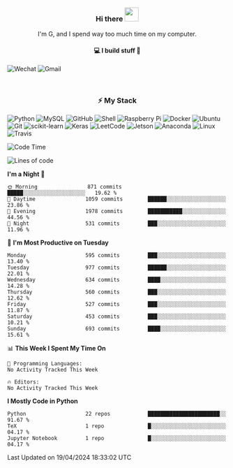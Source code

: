 <h3 align="center"> Hi there <img src="https://raw.githubusercontent.com/ShahriarShafin/ShahriarShafin/main/Assets/handshake.gif" height="32px"></h3>

<p align="center">
I'm G, and I spend way too much time on my computer.
</p>

<h4 align="center">
💻 I build stuff 🌱 </a>
</h4>

![Wechat](https://img.shields.io/badge/-gavingsf-07C160?style=flat-square&logo=WeChat&logoColor=white)
![Gmail](https://img.shields.io/badge/--D14836?style=flat-square&logo=Gmail&logoColor=white)


<br/>
<h3 align="center">
⚡ My Stack
</h3>

![Python](https://img.shields.io/badge/-Python-black?style=flat-square&logo=Python)
![MySQL](https://img.shields.io/badge/-MySQL-black?style=flat-square&logo=mysql)
![GitHub](https://img.shields.io/badge/-GitHub-181717?style=flat-square&logo=github)
![Shell](https://img.shields.io/badge/-shell-5391FE?style=flat-square&logo=PowerShell&logoColor=white)
![Raspberry Pi](https://img.shields.io/badge/-Raspberry%20Pi-C51A4A?style=flat-square&logo=Raspberry-Pi)
![Docker](https://img.shields.io/badge/-Docker-black?style=flat-square&logo=docker)
![Ubuntu](https://img.shields.io/badge/-Ubuntu-772953?style=flat-square&logo=Ubuntu&logoColor=white)
![Git](https://img.shields.io/badge/-Git-F44D27?style=flat-square&logo=Git&logoColor=white)
![scikit-learn](https://img.shields.io/badge/-scikitlearn-000000?style=flat-square&logo=scikit-learn)
![Keras](https://img.shields.io/badge/-Keras-D00000?style=flat-square&logo=keras)
![LeetCode](https://img.shields.io/badge/-LeetCode-000000?style=flat-square&logo=LeetCode)
![Jetson](https://img.shields.io/badge/-Jetson-76B900?style=flat-square&logo=Nvidia&logoColor=white)
![Anaconda](https://img.shields.io/badge/-Anaconda-44A833?style=flat-square&logo=Anaconda&logoColor=white)
![Linux](https://img.shields.io/badge/-Linux-FCC264?style=flat-square&logo=Linux&logoColor=black)
![Travis](https://img.shields.io/badge/-TravisCI-3EAAAF?style=flat-square&logo=travis-ci&logoColor=white)




<!--START_SECTION:waka-->
![Code Time](http://img.shields.io/badge/Code%20Time-36%20mins-blue)

![Lines of code](https://img.shields.io/badge/From%20Hello%20World%20I%27ve%20Written-199.7%20thousand%20lines%20of%20code-blue)

**I'm a Night 🦉** 

```text
🌞 Morning                871 commits         █████░░░░░░░░░░░░░░░░░░░░   19.62 % 
🌆 Daytime                1059 commits        ██████░░░░░░░░░░░░░░░░░░░   23.86 % 
🌃 Evening                1978 commits        ███████████░░░░░░░░░░░░░░   44.56 % 
🌙 Night                  531 commits         ███░░░░░░░░░░░░░░░░░░░░░░   11.96 % 
```
📅 **I'm Most Productive on Tuesday** 

```text
Monday                   595 commits         ███░░░░░░░░░░░░░░░░░░░░░░   13.40 % 
Tuesday                  977 commits         ██████░░░░░░░░░░░░░░░░░░░   22.01 % 
Wednesday                634 commits         ████░░░░░░░░░░░░░░░░░░░░░   14.28 % 
Thursday                 560 commits         ███░░░░░░░░░░░░░░░░░░░░░░   12.62 % 
Friday                   527 commits         ███░░░░░░░░░░░░░░░░░░░░░░   11.87 % 
Saturday                 453 commits         ███░░░░░░░░░░░░░░░░░░░░░░   10.21 % 
Sunday                   693 commits         ████░░░░░░░░░░░░░░░░░░░░░   15.61 % 
```


📊 **This Week I Spent My Time On** 

```text
💬 Programming Languages: 
No Activity Tracked This Week

🔥 Editors: 
No Activity Tracked This Week
```

**I Mostly Code in Python** 

```text
Python                   22 repos            ███████████████████████░░   91.67 % 
TeX                      1 repo              █░░░░░░░░░░░░░░░░░░░░░░░░   04.17 % 
Jupyter Notebook         1 repo              █░░░░░░░░░░░░░░░░░░░░░░░░   04.17 % 
```




 Last Updated on 19/04/2024 18:33:02 UTC
<!--END_SECTION:waka-->

